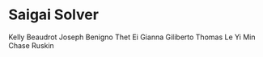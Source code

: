 # Saigai Solver

Kelly Beaudrot
Joseph Benigno
Thet Ei
Gianna Giliberto
Thomas Le
Yi Min
Chase Ruskin
